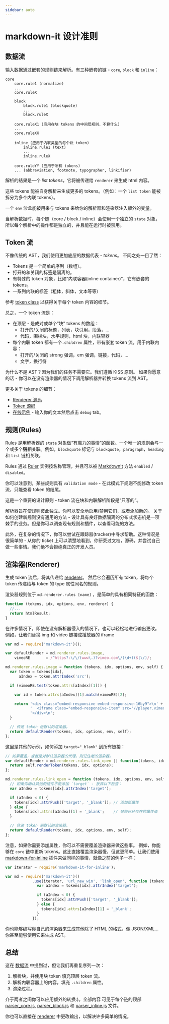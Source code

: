 ```yaml
---
sidebar: auto
---
```

# markdown-it 设计准则

## 数据流

输入数据通过嵌套的规则链来解析。有三种嵌套的链 -
`core`, `block` 和 `inline`：

```
core
    core.rule1 (normalize)
    ...
    core.ruleX

    block
        block.rule1 (blockquote)
        ...
        block.ruleX

    core.ruleX1 (应用在块 tokens 的中间层规则，不算什么)
    ...
    core.ruleXX

    inline (应用于内联类型的每个块 token)
        inline.rule1 (text)
        ...
        inline.ruleX

    core.ruleYY (应用于所有 tokens)
    ... (abbreviation, footnote, typographer, linkifier)

```

解析的结果是一个 *list tokens*，它将被传递给 `renderer` 来生成 html 内容。

这些 tokens 能被自身解析来生成更多的 tokens。（例如：一个 `list token` 能被拆分为多个内联 tokens）。

一个 `env` 沙盒能被用来与 tokens 来给你的解析器和渲染器注入额外的变量。

当解析数据时，每个链（core / block / inline）会使用一个独立的 `state` 对象，所以每个解析中的操作都是独立的，并且能在运行时被禁用。

## Token 流

不像传统的 AST，我们使用更加底层的数据代表 - *tokens*。
不同之处一目了然：

- Tokens 是一个简单的序列（数组）。
- 打开的和关闭的标签是隔离的。
- 有特殊的 token 对象，比如“内联容器(inline container)”，它有嵌套的 tokens。
- 一系列内联的标签（粗体，斜体，文本等等）

参考 [token class](https://github.com/markdown-it/markdown-it/blob/master/lib/token.js)
以获得关于每个 token 内容的细节。

总之，一个 token 流是：

- 在顶层 - 是成对或单个“块” tokens 的数组：
  - 打开的/关闭的标题，列表，块引用，段落，...
  - 代码，围栏块，水平规则，html 块，内联容器
- 每个内联 token 都有一个`.children` 属性，带有嵌套 token 流，用于内联内容：
  - 打开的/关闭的 strong 强调，em 强调，链接，代码，...
  - 文字，换行符

为什么不是 AST？因为我们的任务不需要它。我们遵循 KISS 原则。
如果你愿意的话 - 你可以在没有渲染器的情况下调用解析器并转换 tokens 流到 AST。

更多关于 tokens 的细节：

- [Renderer 源码](https://github.com/markdown-it/markdown-it/blob/master/lib/renderer.js)
- [Token 源码](https://github.com/markdown-it/markdown-it/blob/master/lib/token.js)
- [在线示例](https://markdown-it.github.io/) - 输入你的文本然后点击 `debug` tab。


## 规则(Rules)

Rules 是用解析器的 `state` 对象做“有魔力的事情”的函数。一个唯一的规则会与一个或多个**链**相关联。例如，`blockquote` 标记与 `blockquote`，`paragraph`，`heading` 和 `list` 链相关联。

Rules 通过 [Ruler](./api/Ruler.html) 实例按名称管理，并且可以被 [MarkdownIt](./MarkdownIt.html) 方法 `enabled` / `disabled`。

你可以注意到，某些规则具有 `validation mode` - 在此模式下规则不能修改 token 流，只能查看 token 的结尾。

这是一个重要的设计原则 - token 流在块和内联解析阶段是“只写的”。

解析器旨在使规则彼此独立。你可以安全地启用/禁用它们，或者添加新的。
关于如何创建新规则没有通用的方法 - 设计具有良好数据隔离的分布式状态机是一项棘手的业务。但是你可以调查现有规则和插件，以查看可能的方法。

此外，在复杂的情况下，你可以尝试在跟踪器(tracker)中寻求帮助。这种情况是很简单的 - 从你的 ticket 上可以清楚地看到，你研究过文档，源码，并尝试自己做一些事情。我们绝不会拒绝真正的开发人员。


## 渲染器(Renderer)

生成 token 流后，将其传递给 [renderer](https://github.com/markdown-it/markdown-it/blob/master/lib/renderer.js)。
然后它会遍历所有 token，将每个token 传递给与 token 的 type 属性同名的规则。

渲染器规则位于 `md.renderer.rules [name]` ，是简单的具有相同特征的函数：

```js
function (tokens, idx, options, env, renderer) {
  //...
  return htmlResult;
}
```

在许多情况下，即使在没有解析器侵入的情况下，也可以轻松地进行输出更改。
例如，让我们替换 img 和 video 链接成播放器的 iframe

```js
var md = require('markdown-it')();

var defaultRender = md.renderer.rules.image,
    vimeoRE       = /^https?:\/\/(www\.)?vimeo.com\/(\d+)($|\/)/;

md.renderer.rules.image = function (tokens, idx, options, env, self) {
  var token = tokens[idx],
      aIndex = token.attrIndex('src');

  if (vimeoRE.test(token.attrs[aIndex][1])) {

    var id = token.attrs[aIndex][1].match(vimeoRE)[2];

    return '<div class="embed-responsive embed-responsive-16by9">\n' +
           '  <iframe class="embed-responsive-item" src="//player.vimeo.com/video/' + id + '"></iframe>\n' +
           '</div>\n';
  }

  // 传递 token 给默认的渲染器。
  return defaultRender(tokens, idx, options, env, self);
};
```

这里是其他的示例，如何添加 `target="_blank"` 到所有链接：

```js
// 如果覆盖，或者是对默认渲染器的代理，则记住老的渲染器。
var defaultRender = md.renderer.rules.link_open || function(tokens, idx, options, env, self) {
  return self.renderToken(tokens, idx, options);
};

md.renderer.rules.link_open = function (tokens, idx, options, env, self) {
  // 如果你确认其他的插件不能添加 `target` - 放弃以下检查：
  var aIndex = tokens[idx].attrIndex('target');

  if (aIndex < 0) {
    tokens[idx].attrPush(['target', '_blank']); // 添加新属性
  } else {
    tokens[idx].attrs[aIndex][1] = '_blank';    // 替换已经存在的属性值
  }

  // 传递 token 到默认的渲染器。
  return defaultRender(tokens, idx, options, env, self);
};
```

注意，如果你需要添加属性，你可以不需要覆盖渲染器来做这些事。
例如，你能够在 `core` 链中更新 tokens。这比直接覆盖渲染器慢，但这更简单。让我们使用 [markdown-for-inline](https://github.com/markdown-it/markdown-it-for-inline) 插件来做同样的事情，就像之前的例子一样： 

```js
var iterator = require('markdown-it-for-inline');

var md = require('markdown-it')()
            .use(iterator, 'url_new_win', 'link_open', function (tokens, idx) {
              var aIndex = tokens[idx].attrIndex('target');

              if (aIndex < 0) {
                tokens[idx].attrPush(['target', '_blank']);
              } else {
                tokens[idx].attrs[aIndex][1] = '_blank';
              }
            });
```


你也能够编写你自己的渲染器来生成其他除了 HTML 的格式，像 JSON/XML... 你甚至能够使用它来生成 AST。

## 总结

这在 [数据流](#数据流) 中提到过，但让我们再重复序列一次：

1. 解析块，并使用块 token 填充顶层 token 流。
2. 解析内联容器上的内容，填充 `.children` 属性。
3. 渲染过程。

介于两者之间你可以应用额外的转换:)。全部内容
可见于每个链的顶部
[parser_core.js](https://github.com/markdown-it/markdown-it/blob/master/lib/parser_core.js),
[parser_block.js](https://github.com/markdown-it/markdown-it/blob/master/lib/parser_block.js) 和
[parser_inline.js](https://github.com/markdown-it/markdown-it/blob/master/lib/parser_inline.js)
文件。

你也可以直接在 [renderer](https://github.com/markdown-it/markdown-it/blob/master/lib/renderer.js) 中更改输出，以解决许多简单的情况。